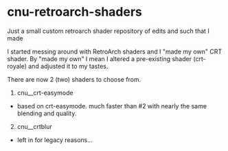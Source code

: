 # cnu-retroarch-shaders
Just a small custom retroarch shader repository of edits and such that I made

I started messing around with RetroArch shaders and I "made my own" CRT shader. By "made my own" I mean I altered a pre-existing shader (crt-royale) and adjusted it to my tastes.

There are now 2 (two) shaders to choose from.
1) cnu__crt-easymode
- based on crt-easymode. much faster than #2 with nearly the same blending and quality.
2) cnu__crtblur
- left in for legacy reasons...
